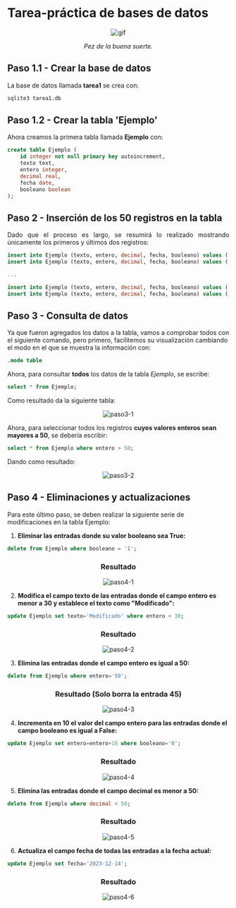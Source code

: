 # Tarea-práctica de bases de datos

<div align=center>
    
![gif](https://www.gifmaniacos.es/wp-content/uploads/2019/04/peces-gif-gifmaniacos.es-15.gif)

*Pez de la buena suerte.*

</div>

<div align=justify>

## Paso 1.1 - Crear la base de datos
La base de datos llamada **tarea1** se crea con:
```bash
sqlite3 tarea1.db
``` 

## Paso 1.2 - Crear la tabla 'Ejemplo'

Ahora creamos la primera tabla llamada **Ejemplo** con:
```sql
create table Ejemplo (
    id integer not null primary key autoincrement,
    texto text,
    entero integer,
    decimal real,
    fecha date,
    booleano boolean
);
```
## Paso 2 - Inserción de los 50 registros en la tabla

Dado que el proceso es largo, se resumirá lo realizado mostrando únicamente los primeros y últimos dos registros:

```sql
insert into Ejemplo (texto, entero, decimal, fecha, booleano) values ('Ejemplo1', '25', '10.5', '2022-05-15', '0');
insert into Ejemplo (texto, entero, decimal, fecha, booleano) values ('Ejemplo2', '63', '45.7', '2022-06-22', '1');

...

insert into Ejemplo (texto, entero, decimal, fecha, booleano) values ('Ejemplo49', '28', '50.0', '2026-05-25', '0');
insert into Ejemplo (texto, entero, decimal, fecha, booleano) values ('Ejemplo50', '75', '85.3', '2026-06-11', '1');
```

</div>

## Paso 3 - Consulta de datos

Ya que fueron agregados los datos a la tabla, vamos a comprobar todos con el siguiente comando, pero primero, facilitemos su visualización cambiando el modo en el que se muestra la información con:

```sql
.mode table
```

Ahora, para consultar **todos** los datos de la tabla *Ejemplo*, se escribe:

```sql
select * from Ejemplo;
```

Como resultado da la siguiente tabla:

<div align=center>

![paso3-1](./img/paso3-1.png)

</div>

Ahora, para seleccionar todos los registros **cuyos valores enteros sean mayores a 50**, se debería escribir:

```sql
select * from Ejemplo where entero > 50;
```

Dando como resultado:

<div align=center>

![paso3-2](./img/paso3-2.png)

</div>

## Paso 4 - Eliminaciones y actualizaciones

Para este último paso, se deben realizar la siguiente serie de modificaciones en la tabla Ejemplo:

1. **Eliminar las entradas donde su valor booleano sea True:**

```sql
delete from Ejemplo where booleano = '1';
```
<div align=center>

### Resultado
![paso4-1](./img/paso4-1.png)

</div>

2. **Modifica el campo texto de las entradas donde el campo entero es menor a 30 y establece el texto como "Modificado":**

```sql
update Ejemplo set texto='Modificado' where entero < 30;
```
<div align=center>

### Resultado
![paso4-2](./img/paso4-2.png)

</div>

3. **Elimina las entradas donde el campo entero es igual a 50:**

```sql
delete from Ejemplo where entero='50';
```
<div align=center>

### Resultado (Solo borra la entrada 45)
![paso4-3](./img/paso4-3.png)

</div>

4. **Incrementa en 10 el valor del campo entero para las entradas donde el campo booleano es igual a False:**

```sql
update Ejemplo set entero=entero+10 where booleano='0';
```

<div align=center>

### Resultado 
![paso4-4](./img/paso4-4.png)

</div>

5. **Elimina las entradas donde el campo decimal es menor a 50:**

```sql
delete from Ejemplo where decimal < 50;
```

<div align=center>

### Resultado 
![paso4-5](./img/paso4-5.png)

</div>

6. **Actualiza el campo fecha de todas las entradas a la fecha actual:**

```sql
update Ejemplo set fecha='2023-12-14';
```

<div align=center>

### Resultado 
![paso4-6](./img/paso4-6.png)

</div>
